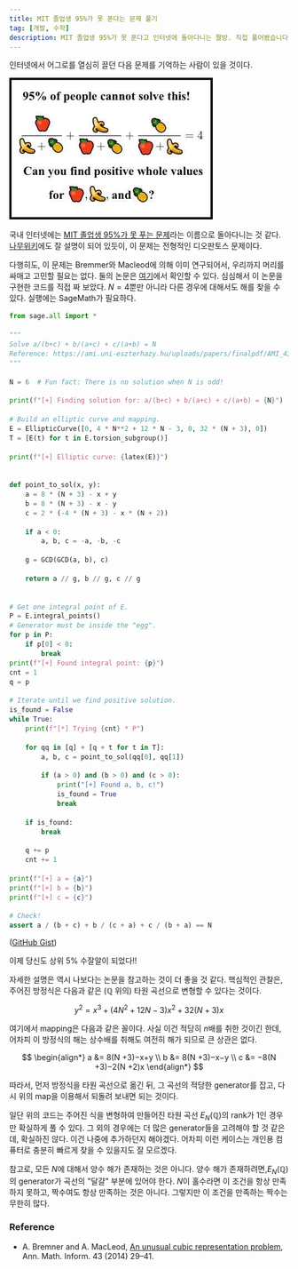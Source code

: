 ```yaml
---
title: MIT 졸업생 95%가 못 푼다는 문제 풀기
tag: [개발, 수학]
description: MIT 졸업생 95%가 못 푼다고 인터넷에 돌아다니는 짤방. 직접 풀어봤습니다.
---
```


인터넷에서 어그로를 열심히 끌던 다음 문제를 기억하는 사람이 있을 것이다.

![95% of people can't solve this!](/static/95-cant-solve-this/problem.jpeg)

국내 인터넷에는 [MIT 졸업생 95%가 못 푸는 문제](https://www.dogdrip.net/331446820)라는 이름으로 돌아다니는 것 같다. [나무위키](https://namu.wiki/w/디오판토스%20방정식)에도 잘 설명이 되어 있듯이, 이 문제는 전형적인 디오판토스 문제이다.

다행히도, 이 문제는 Bremmer와 Macleod에 의해 이미 연구되어서, 우리까지 머리를 싸매고 고민할 필요는 없다. 둘의 논문은 [여기](https://ami.uni-eszterhazy.hu/uploads/papers/finalpdf/AMI_43_from29to41.pdf)에서 확인할 수 있다. 심심해서 이 논문을 구현한 코드를 직접 짜 보았다. $N = 4$뿐만 아니라 다른 경우에 대해서도 해를 찾을 수 있다. 실행에는 SageMath가 필요하다.

```python
from sage.all import *

"""
Solve a/(b+c) + b/(a+c) + c/(a+b) = N
Reference: https://ami.uni-eszterhazy.hu/uploads/papers/finalpdf/AMI_43_from29to41.pdf
"""

N = 6  # Fun fact: There is no solution when N is odd!

print(f"[+] Finding solution for: a/(b+c) + b/(a+c) + c/(a+b) = {N}")

# Build an elliptic curve and mapping.
E = EllipticCurve([0, 4 * N**2 + 12 * N - 3, 0, 32 * (N + 3), 0])
T = [E(t) for t in E.torsion_subgroup()]

print(f"[+] Elliptic curve: {latex(E)}")


def point_to_sol(x, y):
    a = 8 * (N + 3) - x + y
    b = 8 * (N + 3) - x - y
    c = 2 * (-4 * (N + 3) - x * (N + 2))

    if a < 0:
        a, b, c = -a, -b, -c

    g = GCD(GCD(a, b), c)

    return a // g, b // g, c // g


# Get one integral point of E.
P = E.integral_points()
# Generator must be inside the "egg".
for p in P:
    if p[0] < 0:
        break
print(f"[+] Found integral point: {p}")
cnt = 1
q = p

# Iterate until we find positive solution.
is_found = False
while True:
    print(f"[*] Trying {cnt} * P")

    for qq in [q] + [q + t for t in T]:
        a, b, c = point_to_sol(qq[0], qq[1])

        if (a > 0) and (b > 0) and (c > 0):
            print("[+] Found a, b, c!")
            is_found = True
            break

    if is_found:
        break

    q += p
    cnt += 1

print(f"[+] a = {a}")
print(f"[+] b = {b}")
print(f"[+] c = {c}")

# Check!
assert a / (b + c) + b / (c + a) + c / (b + a) == N
```
([GitHub Gist](https://gist.github.com/sp301415/64812b2fc882422b066712a5169144b2))

이제 당신도 상위 5% 수잘알이 되었다!! 

자세한 설명은 역시 나보다는 논문을 참고하는 것이 더 좋을 것 같다. 핵심적인 관찰은, 주어진 방정식은 다음과 같은 ($\mathbb Q$ 위의) 타원 곡선으로 변형할 수 있다는 것이다.

$$
y^2 = x^3 + (4N^2+12N-3)x^2 + 32(N+3)x
$$

여기에서 mapping은 다음과 같은 꼴이다. 사실 이건 적당히 $n$배를 취한 것이긴 한데, 어차피 이 방정식의 해는 상수배를 취해도 여전히 해가 되므로 큰 상관은 없다.

$$
\begin{align*}
a &= 8(N +3)−x+y \\
b &= 8(N +3)−x−y \\
c &= −8(N +3)−2(N +2)x
\end{align*}
$$

따라서, 먼저 방정식을 타원 곡선으로 옮긴 뒤, 그 곡선의 적당한 generator를 잡고, 다시 위의 map을 이용해서 되돌려 보내면 되는 것이다.

일단 위의 코드는 주어진 식을 변형하여 만들어진 타원 곡선 $E_N(\mathbb Q)$의 rank가 1인 경우만 확실하게 풀 수 있다. 그 외의 경우에는 더 많은 generator들을 고려해야 할 것 같은데, 확실하진 않다. 이건 나중에 추가하던지 해야겠다. 어차피 이런 케이스는 개인용 컴퓨터로 충분히 빠르게 찾을 수 있을지도 잘 모르겠다.

참고로, 모든 $N$에 대해서 양수 해가 존재하는 것은 아니다. 양수 해가 존재하려면,$E_N(\mathbb Q)$의 generator가 곡선의 "달걀" 부분에 있어야 한다. $N$이 홀수라면 이 조건을 항상 만족하지 못하고, 짝수여도 항상 만족하는 것은 아니다. 그렇지만 이 조건을 만족하는 짝수는 무한히 많다.

### Reference
- A. Bremner and A. MacLeod, [An unusual cubic representation problem](https://ami.uni-eszterhazy.hu/uploads/papers/finalpdf/AMI_43_from29to41.pdf), Ann. Math. Inform. 43 (2014) 29–41.